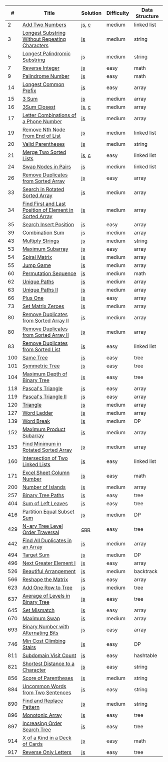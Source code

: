 |#|Title|Solution|Difficulty|Data Structure|
|--|--- |--------|----------|--------------|
|2|[Add Two Numbers](https://leetcode.com/problems/add-two-numbers/description/)|[js](https://github.com/OrekiSH/algorithms/blob/master/src/leetcode/medium/add-two-numbers-2/js/solution.js), [c](https://github.com/OrekiSH/algorithms/blob/master/src/leetcode/medium/add-two-numbers-2/c/solution.c)|medium|linked list|
|3|[Longest Substring Without Repeating Characters](https://leetcode.com/problems/longest-substring-without-repeating-characters/description/)|[js](https://github.com/OrekiSH/algorithms/blob/master/src/leetcode/medium/longest-substring-without-repeating-characters-3/js/solution.js)|medium|string|
|5|[Longest Palindromic Substring](https://leetcode.com/problems/longest-palindromic-substring/description/)|[js](https://github.com/OrekiSH/algorithms/blob/master/src/leetcode/medium/longest-palindromic-substring-5/js/solution.js)|medium|string|
|7|[Reverse Integer](https://leetcode.com/problems/reverse-integer/description/)|[js](https://github.com/OrekiSH/algorithms/blob/master/src/leetcode/easy/reverse-integer-7/js/solution.js)|easy|math|
|9|[Palindrome Number](https://leetcode.com/problems/palindrome-number/description/)|[js](https://github.com/OrekiSH/algorithms/blob/master/src/leetcode/easy/palindrome-number-9/js/solution.js)|easy|math|
|14|[Longest Common Prefix](https://leetcode.com/problems/longest-common-prefix/description/)|[js](https://github.com/OrekiSH/algorithms/blob/master/src/leetcode/easy/longest-common-prefix-14/js/solution.js)|easy|array|
|15|[3 Sum](https://leetcode.com/problems/triangle/description/)|[js](https://github.com/OrekiSH/algorithms/blob/master/src/leetcode/medium/3sum-15/js/solution.js)|medium|array|
|16|[3Sum Closest](https://leetcode.com/problems/3sum-closest/description/)|[js](https://github.com/OrekiSH/algorithms/blob/master/src/leetcode/medium/3sum-closest-16/js/solution.js), [c](https://github.com/OrekiSH/algorithms/blob/master/src/leetcode/medium/3sum-closest-16/c/solution.c)|medium|array|
|17|[Letter Combinations of a Phone Number](https://leetcode.com/problems/letter-combinations-of-a-phone-number/description/)|[js](https://github.com/OrekiSH/algorithms/blob/master/src/leetcode/medium/letter-combinations-of-a-phone-number-17/js/solution.js)|medium|array|
|19|[Remove Nth Node From End of List](https://leetcode.com/problems/remove-nth-node-from-end-of-list/description/)|[js](https://github.com/OrekiSH/algorithms/blob/master/src/leetcode/medium/remove-nth-node-from-end-of-list-19/js/solution.js)|medium|linked list|
|20|[Valid Parentheses](https://leetcode.com/problems/valid-parentheses/description/)|[js](https://github.com/OrekiSH/algorithms/blob/master/src/leetcode/medium/valid-parentheses-20/js/solution.js)|medium|string|
|21|[Merge Two Sorted Lists](https://leetcode.com/submissions/detail/167538036/)|[js](https://github.com/OrekiSH/algorithms/blob/master/src/leetcode/easy/merge-two-sorted-lists-21/js/solution.js), [c](https://github.com/OrekiSH/algorithms/blob/master/src/leetcode/easy/merge-two-sorted-lists-21/c/solution.c)|easy|linked list|
|24|[Swap Nodes in Pairs](https://leetcode.com/problems/swap-nodes-in-pairs/description/)|[js](https://github.com/OrekiSH/algorithms/blob/master/src/leetcode/medium/swap-nodes-in-pairs-24/js/solution.js)|medium|linked list|
|26|[Remove Duplicates from Sorted Array](https://leetcode.com/problems/remove-duplicates-from-sorted-array/description/)|[js](https://github.com/OrekiSH/algorithms/blob/master/src/leetcode/easy/remove-duplicates-from-sorted-array-26/js/solution.js)|easy|array|
|33|[Search in Rotated Sorted Array](https://leetcode.com/problems/search-in-rotated-sorted-array/description/)|[js](https://github.com/OrekiSH/algorithms/blob/master/src/leetcode/medium/search-in-rotated-sorted-array-33/js/solution.js)|medium|array|
|34|[Find First and Last Position of Element in Sorted Array](https://leetcode.com/problems/find-first-and-last-position-of-element-in-sorted-array/description/)|[js](https://github.com/OrekiSH/algorithms/blob/master/src/leetcode/medium/find-first-and-last-position-of-element-in-sorted-array-34/js/solution.js)|medium|array|
|35|[Search Insert Position](https://leetcode.com/problems/search-insert-position/description/)|[js](https://github.com/OrekiSH/algorithms/blob/master/src/leetcode/easy/search-insert-position-35/js/solution.js)|easy|array|
|39|[Combination Sum](https://leetcode.com/problems/combination-sum/description/)|[js](https://github.com/OrekiSH/algorithms/blob/master/src/leetcode/medium/combination-sum-39/js/solution.js)|medium|array|
|43|[Multiply Strings](https://leetcode.com/problems/multiply-strings/description/)|[js](https://github.com/OrekiSH/algorithms/blob/master/src/leetcode/medium/multiply-strings-43/js/solution.js)|medium|string|
|53|[Maximum Subarray](https://leetcode.com/problems/maximum-subarray/description/)|[js](https://github.com/OrekiSH/algorithms/blob/master/src/leetcode/easy/maximum-subarray-53/js/solution.js)|easy|array|
|54|[Spiral Matrix](https://leetcode.com/problems/spiral-matrix/description/)|[js](https://github.com/OrekiSH/algorithms/blob/master/src/leetcode/medium/spiral-matrix-54/js/solution.js)|medium|array|
|55|[Jump Game](https://leetcode.com/problems/jump-game/description/)|[js](https://github.com/OrekiSH/algorithms/blob/master/src/leetcode/medium/jump-game-55/js/solution.js)|medium|array|
|60|[Permutation Sequence](https://leetcode.com/problems/permutation-sequence/description/)|[js](https://github.com/OrekiSH/algorithms/blob/master/src/leetcode/medium/permutation-sequence-60/js/solution.js)|medium|math|
|62|[Unique Paths](https://leetcode.com/problems/unique-paths/description/)|[js](https://github.com/OrekiSH/algorithms/blob/master/src/leetcode/medium/unique-paths-62/js/solution.js)|medium|array|
|63|[Unique Paths II](https://leetcode.com/problems/unique-paths-ii/description/)|[js](https://github.com/OrekiSH/algorithms/blob/master/src/leetcode/medium/unique-paths-ii-63/js/solution.js)|medium|array|
|66|[Plus One](https://leetcode.com/problems/plus-one/description/)|[js](https://github.com/OrekiSH/algorithms/blob/master/src/leetcode/easy/plus-one-66/js/solution.js)|easy|array|
|73|[Set Matrix Zeroes](https://leetcode.com/problems/set-matrix-zeroes/description/)|[js](https://github.com/OrekiSH/algorithms/blob/master/src/leetcode/medium/set-matrix-zeroes-73/js/solution.js)|medium|array|
|80|[Remove Duplicates from Sorted Array II](https://leetcode.com/problems/remove-duplicates-from-sorted-array-ii/description/)|[js](https://github.com/OrekiSH/algorithms/blob/master/src/leetcode/medium/remove-duplicates-from-sorted-array-ii-80/js/solution.js)|medium|array|
|80|[Remove Duplicates from Sorted Array II](https://leetcode.com/problems/remove-duplicates-from-sorted-array-ii/description/)|[js](https://github.com/OrekiSH/algorithms/blob/master/src/leetcode/medium/remove-duplicates-from-sorted-array-ii-80/js/solution.js)|medium|array|
|83|[Remove Duplicates from Sorted List](https://leetcode.com/problems/remove-duplicates-from-sorted-list/description/)|[js](https://github.com/OrekiSH/algorithms/blob/master/src/leetcode/medium/remove-duplicates-from-sorted-list-83/js/solution.js)|easy|linked list|
|100|[Same Tree](https://leetcode.com/problems/same-tree/description/)|[js](https://github.com/OrekiSH/algorithms/blob/master/src/leetcode/easy/same-tree-100/js/solution.js)|easy|tree|
|101|[Symmetric Tree](https://leetcode.com/problems/symmetric-tree/description/)|[js](https://github.com/OrekiSH/algorithms/blob/master/src/leetcode/easy/symmetric-tree-101/js/solution.js)|easy|tree|
|104|[Maximum Depth of Binary Tree](https://leetcode.com/problems/maximum-depth-of-binary-tree/description/)|[js](https://github.com/OrekiSH/algorithms/blob/master/src/leetcode/easy/maximum-depth-of-binary-tree-104/js/solution.js)|easy|tree|
|118|[Pascal's Triangle](https://leetcode.com/problems/pascals-triangle/description/)|[js](https://github.com/OrekiSH/algorithms/blob/master/src/leetcode/easy/pascals-triangle-118/js/solution.js)|easy|array|
|119|[Pascal's Triangle II](https://leetcode.com/problems/pascals-triangle-ii/description/)|[js](https://github.com/OrekiSH/algorithms/blob/master/src/leetcode/easy/pascals-triangle-ii-119/js/solution.js)|easy|array|
|120|[Triangle](https://leetcode.com/problems/triangle/description/)|[js](https://github.com/OrekiSH/algorithms/blob/master/src/leetcode/medium/triangle-120/js/solution.js)|medium|array|
|127|[Word Ladder](https://leetcode.com/problems/word-ladder/description/)|[js](https://github.com/OrekiSH/algorithms/blob/master/src/leetcode/medium/word-ladder-127/js/solution.js)|medium|array|
|139|[Word Break](https://leetcode.com/problems/word-break/description/)|[js](https://github.com/OrekiSH/algorithms/blob/master/src/leetcode/medium/word-break-139/js/solution.js)|medium|DP|
|152|[Maximum Product Subarray](https://leetcode.com/problems/maximum-product-subarray/description/)|[js](https://github.com/OrekiSH/algorithms/blob/master/src/leetcode/medium/maximum-product-subarray-152/js/solution.js)|medium|array|
|153|[Find Minimum in Rotated Sorted Array](https://leetcode.com/problems/find-minimum-in-rotated-sorted-array/description/)|[js](https://github.com/OrekiSH/algorithms/blob/master/src/leetcode/medium/find-minimum-in-rotated-sorted-array-153/js/solution.js)|medium|array|
|160|[Intersection of Two Linked Lists](https://leetcode.com/problems/intersection-of-two-linked-lists/description/)|[js](https://github.com/OrekiSH/algorithms/blob/master/src/leetcode/easy/intersection-of-two-linked-lists-160/js/solution.js)|easy|linked list|
|171|[Excel Sheet Column Number](https://leetcode.com/problems/excel-sheet-column-number/description/)|[js](https://github.com/OrekiSH/algorithms/blob/master/src/leetcode/easy/excel-sheet-column-number-171/js/solution.js)|easy|math|
|200|[Number of Islands](https://leetcode.com/problems/number-of-islands/description/)|[js](https://github.com/OrekiSH/algorithms/blob/master/src/leetcode/medium/number-of-islands-200/js/solution.js)|medium|array|
|257|[Binary Tree Paths](https://leetcode.com/problems/binary-tree-paths/description/)|[js](https://github.com/OrekiSH/algorithms/blob/master/src/leetcode/easy/binary-tree-paths-257/js/solution.js)|easy|tree|
|404|[Sum of Left Leaves](https://leetcode.com/problems/sum-of-left-leaves/description/)|[js](https://github.com/OrekiSH/algorithms/blob/master/src/leetcode/easy/sum-of-left-leaves-404/js/solution.js)|easy|tree|
|416|[Partition Equal Subset Sum](https://leetcode.com/problems/partition-equal-subset-sum/description/)|[js](https://github.com/OrekiSH/algorithms/blob/master/src/leetcode/medium/partition-equal-subset-sum-416/js/solution.js)|medium|DP|
|429|[N-ary Tree Level Order Traversal](https://leetcode.com/problems/n-ary-tree-level-order-traversal/description/)|[cpp](https://github.com/OrekiSH/algorithms/blob/master/src/leetcode/easy/n-ary-tree-level-order-traversal-429/cpp/solution.cpp)|easy|tree|
|442|[Find All Duplicates in an Array](https://leetcode.com/problems/find-all-duplicates-in-an-array/description/)|[js](https://github.com/OrekiSH/algorithms/blob/master/src/leetcode/medium/find-all-duplicates-in-an-array-442/js/solution.js)|medium|array|
|494|[Target Sum](https://leetcode.com/problems/target-sum/description/)|[js](https://github.com/OrekiSH/algorithms/blob/master/src/leetcode/medium/target-sum-494/js/solution.js)|medium|DP|
|496|[Next Greater Element I](https://leetcode.com/problems/next-greater-element-i/description/)|[js](https://github.com/OrekiSH/algorithms/blob/master/src/leetcode/easy/next-greater-element-i-496/js/solution.js)|easy|array|
|526|[Beautiful Arrangement](https://leetcode.com/problems/beautiful-arrangement/description/)|[js](https://github.com/OrekiSH/algorithms/blob/master/src/leetcode/medium/beautiful-arrangement-526/js/solution.js)|medium|backtrack|
|566|[Reshape the Matrix](https://leetcode.com/problems/reshape-the-matrix/description/)|[js](https://github.com/OrekiSH/algorithms/blob/master/src/leetcode/easy/reshape-the-matrix-566/js/solution.js)|easy|array|
|623|[Add One Row to Tree](https://leetcode.com/problems/add-one-row-to-tree/description/)|[js](https://github.com/OrekiSH/algorithms/blob/master/src/leetcode/medium/add-one-row-to-tree-623/js/solution.js)|medium|tree|
|637|[Average of Levels in Binary Tree](https://leetcode.com/problems/average-of-levels-in-binary-tree/description/)|[js](https://github.com/OrekiSH/algorithms/blob/master/src/leetcode/easy/average-of-levels-in-binary-tree-637/js/solution.js)|easy|tree|
|645|[Set Mismatch](https://leetcode.com/problems/set-mismatch/description/)|[js](https://github.com/OrekiSH/algorithms/blob/master/src/leetcode/easy/set-mismatch-645/js/solution.js)|easy|array|
|670|[Maximum Swap](https://leetcode.com/problems/maximum-swap/description/)|[js](https://github.com/OrekiSH/algorithms/blob/master/src/leetcode/medium/maximum-swap-670/js/solution.js)|medium|array|
|693|[Binary Number with Alternating Bits](https://leetcode.com/problems/binary-number-with-alternating-bits/description/)|[js](https://github.com/OrekiSH/algorithms/blob/master/src/leetcode/easy/binary-number-with-alternating-bits-693/js/solution.js)|easy|array|
|746|[Min Cost Climbing Stairs](https://leetcode.com/problems/min-cost-climbing-stairs/description/)|[js](https://github.com/OrekiSH/algorithms/blob/master/src/leetcode/easy/min-cost-climbing-stairs-746/js/solution.js)|easy|DP|
|811|[Subdomain Visit Count](https://leetcode.com/problems/subdomain-visit-count/description/)|[js](https://github.com/OrekiSH/algorithms/blob/master/src/leetcode/easy/subdomain-visit-count-811/js/solution.js)|easy|hashtable|
|821|[Shortest Distance to a Character](https://leetcode.com/problems/shortest-distance-to-a-character/description/)|[js](https://github.com/OrekiSH/algorithms/blob/master/src/leetcode/easy/shortest-distance-to-a-character-821/js/solution.js)|easy|string|
|856|[Score of Parentheses](https://leetcode.com/problems/score-of-parentheses/description/)|[js](https://github.com/OrekiSH/algorithms/blob/master/src/leetcode/medium/score-of-parentheses-856/js/solution.js)|medium|string|
|884|[Uncommon Words from Two Sentences](https://leetcode.com/problems/uncommon-words-from-two-sentences/description/)|[js](https://github.com/OrekiSH/algorithms/blob/master/src/leetcode/easy/uncommon-words-from-two-sentences-884/js/solution.js)|easy|string|
|890|[Find and Replace Pattern](https://leetcode.com/problems/find-and-replace-pattern/description/)|[js](https://github.com/OrekiSH/algorithms/blob/master/src/leetcode/medium/find-and-replace-pattern-890/js/solution.js)|medium|string|
|896|[Monotonic Array](https://leetcode.com/problems/monotonic-array/description/)|[js](https://github.com/OrekiSH/algorithms/blob/master/src/leetcode/easy/monotonic-array-896/js/solution.js)|easy|tree|
|897|[Increasing Order Search Tree](https://leetcode.com/problems/increasing-order-search-tree/description/)|[js](https://github.com/OrekiSH/algorithms/blob/master/src/leetcode/easy/increasing-order-search-tree-897/js/solution.js)|easy|tree|
|914|[X of a Kind in a Deck of Cards](https://leetcode.com/problems/x-of-a-kind-in-a-deck-of-cards/description/)|[js](https://github.com/OrekiSH/algorithms/blob/master/src/leetcode/easy/x-of-a-kind-in-a-deck-of-cards-914/js/solution.js)|easy|math|
|917|[Reverse Only Letters](https://leetcode.com/problems/reverse-only-letters/description/)|[js](https://github.com/OrekiSH/algorithms/blob/master/src/leetcode/easy/reverse-only-letters-917/js/solution.js)|easy|tree|
